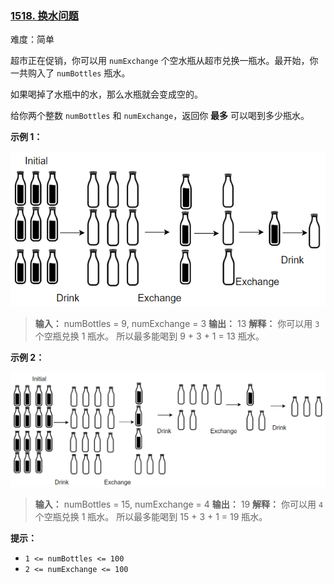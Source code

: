 ### [1518\. 换水问题](https://leetcode.cn/problems/water-bottles/)

难度：简单

超市正在促销，你可以用 `numExchange` 个空水瓶从超市兑换一瓶水。最开始，你一共购入了 `numBottles` 瓶水。

如果喝掉了水瓶中的水，那么水瓶就会变成空的。

给你两个整数 `numBottles` 和 `numExchange`，返回你 **最多** 可以喝到多少瓶水。

**示例 1：**

![](./assets/img/Question1518_01.png)

> **输入：** numBottles = 9, numExchange = 3
> **输出：** 13
> **解释：** 你可以用 `3` 个空瓶兑换 1 瓶水。
> 所以最多能喝到 9 + 3 + 1 = 13 瓶水。

**示例 2：**

![](./assets/img/Question1518_02.png)

> **输入：** numBottles = 15, numExchange = 4
> **输出：** 19
> **解释：** 你可以用 `4` 个空瓶兑换 1 瓶水。
> 所以最多能喝到 15 + 3 + 1 = 19 瓶水。

**提示：**

- `1 <= numBottles <= 100`
- `2 <= numExchange <= 100`
